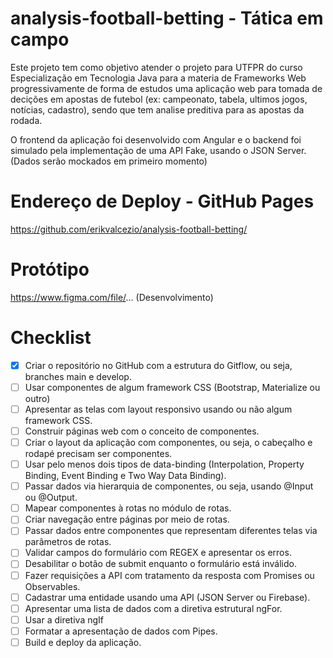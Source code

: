 # analysis-football-betting - Tática em campo

Este projeto tem como objetivo atender o projeto para UTFPR do curso Especialização em Tecnologia Java para a materia de Frameworks Web progressivamente de forma de estudos uma aplicação web para tomada de decições em apostas de futebol (ex: campeonato, tabela, ultimos jogos, notícias, cadastro), sendo que tem analise preditiva para as apostas da rodada. 

O frontend da aplicação foi desenvolvido com Angular e o backend foi simulado pela implementação de uma API Fake, usando o JSON Server. (Dados serão mockados em primeiro momento)

# Endereço de Deploy - GitHub Pages

https://github.com/erikvalcezio/analysis-football-betting/

# Protótipo

https://www.figma.com/file/... (Desenvolvimento)

# Checklist

- [x] Criar o repositório no GitHub com a estrutura do Gitflow, ou seja, branches main e develop.
- [ ] Usar componentes de algum framework CSS (Bootstrap, Materialize ou outro)
- [ ] Apresentar as telas com layout responsivo usando ou não algum framework CSS.
- [ ] Construir páginas web com o conceito de componentes.
- [ ] Criar o layout da aplicação com componentes, ou seja, o cabeçalho e rodapé precisam ser componentes.
- [ ] Usar pelo menos dois tipos de data-binding (Interpolation, Property Binding, Event Binding e Two Way Data Binding).
- [ ] Passar dados via hierarquia de componentes, ou seja, usando @Input ou @Output.
- [ ] Mapear componentes à rotas no módulo de rotas.
- [ ] Criar navegação entre páginas por meio de rotas.
- [ ] Passar dados entre componentes que representam diferentes telas via parâmetros de rotas.
- [ ] Validar campos do formulário com REGEX e apresentar os erros.
- [ ] Desabilitar o botão de submit enquanto o formulário está inválido.
- [ ] Fazer requisições a API com tratamento da resposta com Promises ou Observables.
- [ ] Cadastrar uma entidade usando uma API (JSON Server ou Firebase).
- [ ] Apresentar uma lista de dados com a diretiva estrutural ngFor.
- [ ] Usar a diretiva ngIf
- [ ] Formatar a apresentação de dados com Pipes.
- [ ] Build e deploy da aplicação.
